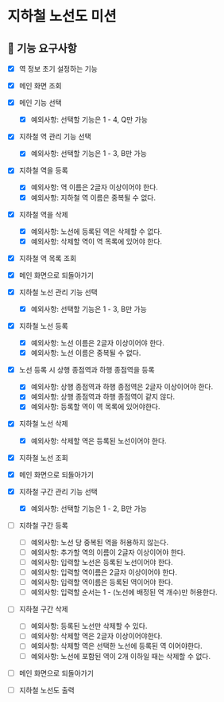 # 지하철 노선도 미션

## 🚀 기능 요구사항

- [X] 역 정보 초기 설정하는 기능

- [X] 메인 화면 조회

- [X] 메인 기능 선택
    - [X] 예외사항: 선택할 기능은 1 - 4, Q만 가능

- [X] 지하철 역 관리 기능 선택
    - [X] 예외사항: 선택할 기능은 1 - 3, B만 가능

- [X] 지하철 역을 등록
    - [X] 예외사항: 역 이름은 2글자 이상이어야 한다.
    - [X] 예외사항: 지하철 역 이름은 중복될 수 없다.

- [X] 지하철 역을 삭제
    - [X] 예외사항: 노선에 등록된 역은 삭제할 수 없다.
    - [X] 예외사항: 삭제할 역이 역 목록에 있어야 한다.

- [X] 지하철 역 목록 조회

- [X] 메인 화면으로 되돌아가기

- [X] 지하철 노선 관리 기능 선택
    - [X] 예외사항: 선택할 기능은 1 - 3, B만 가능

- [X] 지하철 노선 등록
    - [X] 예외사항: 노선 이름은 2글자 이상이어야 한다.
    - [X] 예외사항: 노선 이름은 중복될 수 없다.

- [X] 노선 등록 시 상행 종점역과 하행 종점역을 등록
    - [X] 예외사항: 상행 종점역과 하행 종점역은 2글자 이상이어야 한다.
    - [X] 예외사항: 상행 종점역과 하행 종점역이 같지 않다.
    - [X] 예외사항: 등록할 역이 역 목록에 있어야한다.

- [X] 지하철 노선 삭제
    - [X] 예외사항: 삭제할 역은 등록된 노선이어야 한다.    

- [X] 지하철 노선 조회

- [X] 메인 화면으로 되돌아가기

- [X] 지하철 구간 관리 기능 선택
    - [X] 예외사항: 선택할 기능은 1 - 2, B만 가능


- [ ] 지하철 구간 등록
    - [ ] 예외사항: 노선 당 중복된 역을 허용하지 않는다.
    - [ ] 예외사항: 추가할 역의 이름이 2글자 이상이어야 한다.
    - [ ] 예외사항: 입력할 노선은 등록된 노선이어야 한다.
    - [ ] 예외사항: 입력할 역이름은 2글자 이상이어야 한다.
    - [ ] 예외사항: 입력할 역이름은 등록된 역이어야 한다.
    - [ ] 예외사항: 입력할 순서는 1 - (노선에 배정된 역 개수)만 허용한다.

- [ ] 지하철 구간 삭제
    - [ ] 예외사항: 등록된 노선만 삭제할 수 있다.
    - [ ] 예외사항: 삭제할 역은 2글자 이상이어야한다.
    - [ ] 예외사항: 삭제할 역은 선택한 노선에 등록된 역 이어야한다.
    - [ ] 예외사항: 노선에 포함된 역이 2개 이하일 때는 삭제할 수 없다.
    
- [ ] 메인 화면으로 되돌아가기

- [ ] 지하철 노선도 출력
